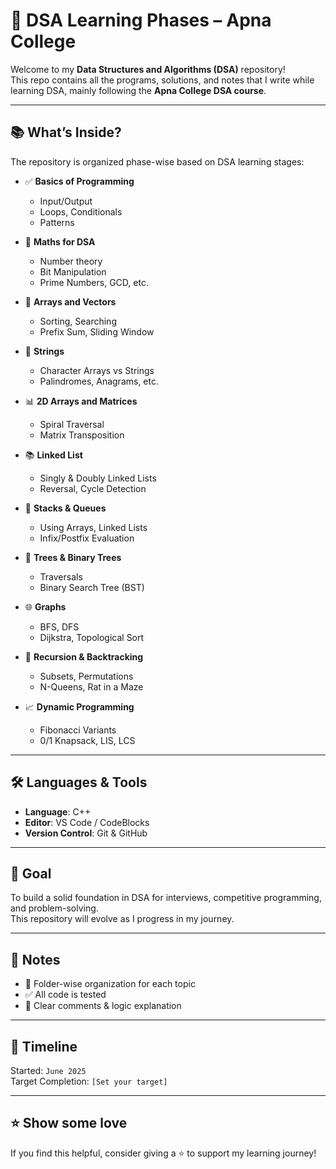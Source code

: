 # 📘 DSA Learning Phases – Apna College

Welcome to my **Data Structures and Algorithms (DSA)** repository!  
This repo contains all the programs, solutions, and notes that I write while learning DSA, mainly following the **Apna College DSA course**.

---

## 📚 What’s Inside?

The repository is organized phase-wise based on DSA learning stages:

- ✅ **Basics of Programming**
  - Input/Output
  - Loops, Conditionals
  - Patterns

- 📐 **Maths for DSA**
  - Number theory
  - Bit Manipulation
  - Prime Numbers, GCD, etc.

- 🔢 **Arrays and Vectors**
  - Sorting, Searching
  - Prefix Sum, Sliding Window

- 🧵 **Strings**
  - Character Arrays vs Strings
  - Palindromes, Anagrams, etc.

- 📊 **2D Arrays and Matrices**
  - Spiral Traversal
  - Matrix Transposition

- 📚 **Linked List**
  - Singly & Doubly Linked Lists
  - Reversal, Cycle Detection

- 🌲 **Stacks & Queues**
  - Using Arrays, Linked Lists
  - Infix/Postfix Evaluation

- 🌳 **Trees & Binary Trees**
  - Traversals
  - Binary Search Tree (BST)

- 🌐 **Graphs**
  - BFS, DFS
  - Dijkstra, Topological Sort

- 🧠 **Recursion & Backtracking**
  - Subsets, Permutations
  - N-Queens, Rat in a Maze

- 📈 **Dynamic Programming**
  - Fibonacci Variants
  - 0/1 Knapsack, LIS, LCS

---

## 🛠 Languages & Tools

- **Language**: C++
- **Editor**: VS Code / CodeBlocks
- **Version Control**: Git & GitHub

---

## 🚀 Goal

To build a solid foundation in DSA for interviews, competitive programming, and problem-solving.  
This repository will evolve as I progress in my journey.

---

## 📌 Notes

- 📁 Folder-wise organization for each topic
- ✅ All code is tested
- 📝 Clear comments & logic explanation

---

## 📅 Timeline

Started: `June 2025`  
Target Completion: `[Set your target]`

---

## ⭐️ Show some love

If you find this helpful, consider giving a ⭐️ to support my learning journey!

